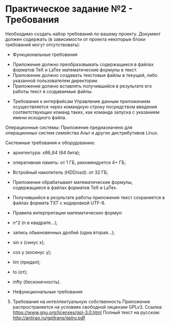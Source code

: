# Практическое задание №2 - Требования
Необходимо создать набор требований по вашему проекту.
Документ должен содержать (в зависимости от проекта некоторые блоки требований могут отсутствовать):
* Функциональные требования
- Приложение должно преобразовывать содержащиеся в файлах форматов TeX и LaTex математические формулы в текст.
- Приложение должно создавать текстовые файлы в текущей, либо указанной пользователем директории.
- Приложение должно вставлять получившийся в результате его работы текст в создаваемые файлы.

* Требования к интерфейсам
	Управление данным приложением осуществляется через командную строку посредством введения соответствующих команд таких, как команда запуска с указанием имени исходного файла.

Операционные системы:
	Приложение предназначено для операционных систем семейства Альт и других дистрибутивов Linux.

Системные требования к оборудованию:
- архитектура: х86_64 (64 бита);
- оперативная память: от 1 ГБ, рекомендуется 4+ ГБ;
- Встройный накопитель (HDD/ssd): от 32 ГБ;

- Приложение обрабатывает математические формулы, содержащиеся в файлах форматов TeX и LaTex.
- Получившийся в результате работы приложения текст сохраняется в файлах формата TXT с кодировкой UTF-8.

- Правила интерпритации математических формул:
- n^2 (n в квадрате...);
- запись обыкновенных дробей (одна вторая...);
- sin x (синус x);
- cos y (косинус y);
- lim (предел);
- to (от);
- infty (бесконечность).

* Нефункциональные требования
5. Требования на интеллектуальную собственность
	Приложение распространяется на условиях свободной лицензии GPLv3.
Ссылка: https://www.gnu.org/licenses/gpl-3.0.html
Полный текст на русском: http://antirao.ru/gpltrans/gplru.pdf
